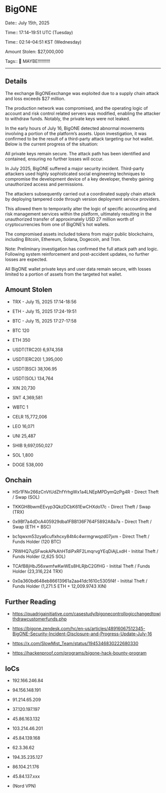 # BigONE

Date:: July 15th, 2025

Time:: 17:14–19:51 UTC (Tuesday)

Time:: 02:14–04:51 KST (Wednesday)

Amount Stolen: $27,000,000

Tags:: 👛 MAYBE!!!!!!!!!!


---


## Details

The exchange BigONEexchange was exploited due to a supply chain attack and loss exceeds $27 million.

The production network was compromised, and the operating logic of account and risk control related servers was modified, enabling the attacker to withdraw funds. Notably, the private keys were not leaked.

In the early hours of July 16, BigONE detected abnormal movements involving a portion of the platform’s assets. Upon investigation, it was confirmed to be the result of a third-party attack targeting our hot wallet. Below is the current progress of the situation:

All private keys remain secure. The attack path has been identified and contained, ensuring no further losses will occur.

In July 2025, BigONE suffered a major security incident. Third-party attackers used highly sophisticated social engineering techniques to compromise the development device of a key developer, thereby gaining unauthorized access and permissions. 

The attackers subsequently carried out a coordinated supply chain attack by deploying tampered code through version deployment service providers. 

This allowed them to temporarily alter the logic of specific accounting and risk management services within the platform, ultimately resulting in the unauthorized transfer of approximately USD 27 million worth of cryptocurrencies from one of BigONE’s hot wallets. 

The compromised assets included tokens from major public blockchains, including Bitcoin, Ethereum, Solana, Dogecoin, and Tron. 

Note: Preliminary investigation has confirmed the full attack path and logic. Following system reinforcement and post-accident updates, no further losses are expected. 

All BigONE wallet private keys and user data remain secure, with losses limited to a portion of assets from the targeted hot wallet. 




## Amount Stolen


- TRX - July 15, 2025 17:14-18:56

- ETH - July 15, 2025 17:24-19:51

- BTC - July 15, 2025 17:27-17:58


- BTC         120
- ETH         350
- USDT(TRC20) 6,974,358
- USDT(ERC20) 1,395,000
- USDT(BSC)   38,106.95
- USDT(SOL)   134,764
- XIN         20,730
- SNT         4,369,581
- WBTC        1
- CELR        15,772,006
- LEO         16,071
- UNI         25,487
- SHIB        9,697,050,027
- SOL         1,800
- DOGE        538,000



## Onchain


- HSr1FNv266zCnVtUdZhfYrhgWx1a4LNEpMPDymQzPg4R - Direct Theft / Swap (SOL)

- TKKGH8bwmEEvyp3QkzDCbK61EwCHXdo17c           - Direct Theft / Swap (TRX)

- 0x9Bf7a4dDcA405929dba1FBB136F764F5892A8a7a   - Direct Theft / Swap (ETH + BSC)

- bc1qwxm53zya6cuflxhcxy84t4c4wrmgrwqzd07jxm   - Direct Theft / Funds Holder (120 BTC)

- 7RWHQ7ujSFwokAPkAhHTdiPxRF2LmqrvgYEqDiAjLxdH - Initital Theft / Funds Holder (2,625 SOL)

- TCAfB8jHbJ56xwmfwKwWEs8HLRjbC2GfHG           - Initital Theft / Funds Holder (23,316,224 TRX)

- 0x0a360bd648eb86613961a2aa41dc1610c5305f4f   - Initital Theft / Funds Holder (1,271.5 ETH + 12,009.9743 XIN)



## Further Reading

- https://quadrigainitiative.com/casestudy/bigonecontrollogicchangedtowithdrawcustomerfunds.php

- https://bigone.zendesk.com/hc/en-us/articles/48916067512345-BigONE-Security-Incident-Disclosure-and-Progress-Update-July-16

- https://x.com/SlowMist_Team/status/1945346830222680330

- https://hackenproof.com/programs/bigone-hack-bounty-program



## IoCs

- 192.166.246.84

- 94.156.148.191

- 91.214.65.209

- 37.120.197.197

- 45.86.163.132

- 103.214.46.201

- 45.84.139.168

- 62.3.36.62        

- 194.35.235.127   

- 86.104.21.176

- 45.84.137.xxx

- (Nord VPN)






